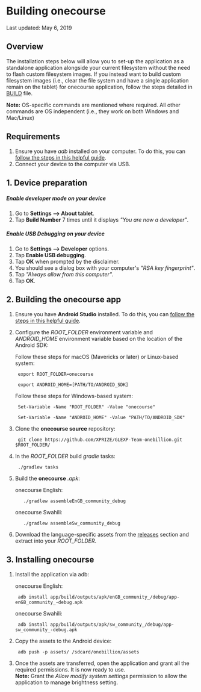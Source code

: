 # Building onecourse

Last updated: May 6, 2019
## Overview
The installation steps below will allow you to set-up the application as a standalone application alongside your current filesystem without the need to flash custom filesystem images. If you instead want to build custom filesystem images (i.e., clear the file system and have a single application remain on the tablet) for onecourse application, follow the steps detailed in [BUILD](https://github.com/XPRIZE/GLEXP-Team-onebillion/blob/master/BUILD.md) file.

**Note:** OS-specific commands are mentioned where required. All other commands are OS independent (i.e., they work on both Windows and Mac/Linux)

## Requirements
1. Ensure you have _adb_ installed on your computer. To do this, you can [follow the steps in this helpful guide](https://www.androidpit.com/how-to-install-adb-and-fastboot).
2. Connect your device to the computer via USB.

## 1. Device preparation

##### Enable developer mode on your device
1. Go to **Settings --> About tablet**.
2. Tap **Build Number** 7 times until it displays _"You are now a developer"_.

##### Enable USB Debugging on your device
1. Go to **Settings --> Developer** options.
2. Tap **Enable USB debugging**.
3. Tap **OK** when prompted by the disclaimer.
4. You should see a dialog box with your computer's _"RSA key fingerprint"_.
5. Tap _"Always allow from this computer"_.
6. Tap **OK**.

## 2. Building the onecourse app

1. Ensure you have **Android Studio** installed. To do this, you can [follow the steps in this helpful guide](https://developer.android.com/studio/install.html).

2. Configure the _ROOT_FOLDER_ environment variable and _ANDROID_HOME_ environment variable based on the location of the Android SDK:  
   
   Follow these steps for macOS (Mavericks or later) or Linux-based system:
	
		export ROOT_FOLDER=onecourse
		
		export ANDROID_HOME=[PATH/TO/ANDROID_SDK]
		
   Follow these steps for Windows-based system:

		Set-Variable -Name "ROOT_FOLDER" -Value "onecourse"
		
		Set-Variable -Name "ANDROID_HOME" -Value "PATH/TO/ANDROID_SDK"
		
3. Clone the **onecourse source** repository:
		
		git clone https://github.com/XPRIZE/GLEXP-Team-onebillion.git $ROOT_FOLDER/
		
4. In the _ROOT_FOLDER_ build _gradle_ tasks:

        ./gradlew tasks
		
5. Build the **onecourse** _.apk_:

	onecourse English:

          ./gradlew assembleEnGB_community_debug
	  
	onecourse Swahili:
	
          ./gradlew assembleSw_community_debug
		  
6. Download the language-specific assets from the [releases](https://github.com/XPRIZE/GLEXP-Team-onebillion/releases/tag/v3.0.0) section and extract into your _ROOT_FOLDER_.
		
## 3. Installing onecourse

1. Install the application via adb:

	onecourse English:

		adb install app/build/outputs/apk/enGB_community_/debug/app-enGB_community_-debug.apk
		
	onecourse Swahili:
	
		adb install app/build/outputs/apk/sw_community_/debug/app-sw_community_-debug.apk
		
2. Copy the assets to the Android device:

		adb push -p assets/ /sdcard/onebillion/assets
		
3. Once the assets are transferred, open the application and grant all the required permissions. It is now ready to use.  
**Note:** Grant the _Allow modify system settings_ permission to allow the application to manage brightness setting.

